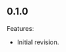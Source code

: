 ## 0.1.0 
Features:
  - Initial revision.

<!--
   Markdown
   
   Copyright 2018 IS2T. All rights reserved.
   For demonstration purpose only.
   IS2T PROPRIETARY. Use is subject to license terms.
 
-->